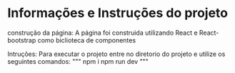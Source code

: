 # Informações e Instruções do projeto

construção da página:
A página foi construida utilizando React e React-bootstrap como biclioteca de componentes

Intruções:
Para executar o projeto entre no diretorio do projeto e utilize os seguintes comandos:
"""
npm i
npm run dev
"""